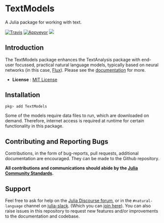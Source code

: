 # TextModels

A Julia package for working with text.

[![Travis](https://travis-ci.org/JuliaText/TextAnalysis.jl.svg?branch=master)](https://travis-ci.org/JuliaText/TextModels.jl)
[![Appveyor](https://ci.appveyor.com/api/projects/status/aviks/textanalysis-jl?svg=true)](https://ci.appveyor.com/project/aviks/textmodels-jl)
[![](https://img.shields.io/badge/docs-stable-blue.svg)](https://juliahub.com/docs/TextModels)


## Introduction

The TextModels package enhances the TextAnalysis package with end-user focussed, practical natural language models, typically based on neural networks (in this case, [Flux](https://fluxml.ai/)).  Please see the [documentation](https://juliatext.github.io/TextAnalysis.jl/latest) for more.

- **License** : [MIT License](https://github.com/JuliaText/TextAnalysis.jl/blob/master/LICENSE.md)

## Installation

```julia
pkg> add TextModels
```

Some of the models require data files to run, which are downloaded on demand. Therefore, internet access is required at runtime for certain functionality in this package. 

## Contributing and Reporting Bugs

Contributions, in the form of bug-reports, pull requests, additional documentation are encouraged. They can be made to the Github repository.

**All contributions and communications should abide by the [Julia Community Standards](https://julialang.org/community/standards/).**

## Support

Feel free to ask for help on the [Julia Discourse forum](https://discourse.julialang.org/), or in the `#natural-language` channel on [julia-slack](https://julialang.slack.com). (Which you can [join here](https://slackinvite.julialang.org/)). You can also raise issues in this repository to request new features and/or improvements to the documentation and codebase.

